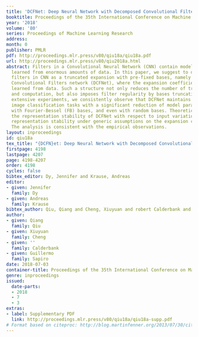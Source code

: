 ```yaml
---
title: 'DCFNet: Deep Neural Network with Decomposed Convolutional Filters'
booktitle: Proceedings of the 35th International Conference on Machine Learning
year: '2018'
volume: '80'
series: Proceedings of Machine Learning Research
address: 
month: 0
publisher: PMLR
pdf: http://proceedings.mlr.press/v80/qiu18a/qiu18a.pdf
url: http://proceedings.mlr.press/v80/qiu2018a.html
abstract: Filters in a Convolutional Neural Network (CNN) contain model parameters
  learned from enormous amounts of data. In this paper, we suggest to decompose convolutional
  filters in CNN as a truncated expansion with pre-fixed bases, namely the Decomposed
  Convolutional Filters network (DCFNet), where the expansion coefficients remain
  learned from data. Such a structure not only reduces the number of trainable parameters
  and computation, but also imposes filter regularity by bases truncation. Through
  extensive experiments, we consistently observe that DCFNet maintains accuracy for
  image classification tasks with a significant reduction of model parameters, particularly
  with Fourier-Bessel (FB) bases, and even with random bases. Theoretically, we analyze
  the representation stability of DCFNet with respect to input variations, and prove
  representation stability under generic assumptions on the expansion coefficients.
  The analysis is consistent with the empirical observations.
layout: inproceedings
id: qiu18a
tex_title: "{DCFN}et: Deep Neural Network with Decomposed Convolutional Filters"
firstpage: 4198
lastpage: 4207
page: 4198-4207
order: 4198
cycles: false
bibtex_editor: Dy, Jennifer and Krause, Andreas
editor:
- given: Jennifer
  family: Dy
- given: Andreas
  family: Krause
bibtex_author: Qiu, Qiang and Cheng, Xiuyuan and robert Calderbank and Sapiro, Guillermo
author:
- given: Qiang
  family: Qiu
- given: Xiuyuan
  family: Cheng
- given: ''
  family: Calderbank
- given: Guillermo
  family: Sapiro
date: 2018-07-03
container-title: Proceedings of the 35th International Conference on Machine Learning
genre: inproceedings
issued:
  date-parts:
  - 2018
  - 7
  - 3
extras:
- label: Supplementary PDF
  link: http://proceedings.mlr.press/v80/qiu18a/qiu18a-supp.pdf
# Format based on citeproc: http://blog.martinfenner.org/2013/07/30/citeproc-yaml-for-bibliographies/
---
```

